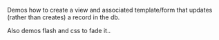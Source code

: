 Demos how to create a view and associated template/form that updates (rather than creates) a record in the db. 

Also demos flash and css to fade it..
